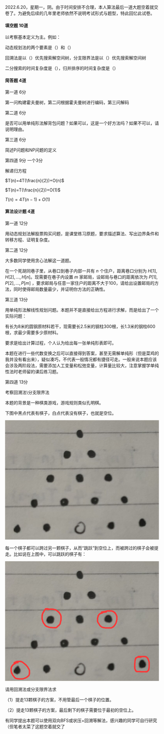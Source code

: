 2022.6.20，星期一，阴。由于时间安排不合理，本人算法最后一道大题空着就交卷了。为避免后续的几年里老师依然不说明考试形式与题型，特此回忆此试卷。

#### 填空题 10道

以考察基本定义为主。例如：

动态规划法的两个要素是（）和（）

回溯法是以（）优先搜索解空间树，分支限界法是以（）优先搜索解空间树

二分搜索的时间复杂度是（），归并排序的时间复杂度是（）

#### 简答题 4道

第一道 6分

第一问构建霍夫曼树，第二问根据霍夫曼树进行编码，第三问解码

第二道 6分

是否可以用单纯形法解背包问题？如果可以，这是一个好方法吗？如果不可以，请说明理由。

第三道 6分

简述P问题和NP问题的定义

第四道 9分 一个3分

解递归方程

$T(n)=4T(\frac{n}{2})+O(n)$

$T(n)=T(\frac{n}{2})+O(1)$

$T(n)=4T(n-1)+O(1)$

#### 算法设计题 4道

第一道 12分

用动态规划法解股票购买问题，是课堂练习原题，要求描述算法、写出边界条件和转移方程、证明复杂度。

第二道 12分

大多数同学使用贪心法解这一道题。

在一个死胡同巷子里，从巷口到巷子内部一共有 $n$ 个住户，距离巷口分别为 $H[1],H[2],\dots,H[n]$。现需要在巷子内设置 $m$ 家邮局，设邮局与巷口的距离依次为 $P[1],P[2],...,P[m]$ ，要求邮局与任意一家住户的距离不大于100，请给出设置邮局的方法，同时使得邮局数量最少，并证明你方法的正确性。

第三道 13分

用单纯形法解线性规划问题。本题并不是直接给出方程进行求解，而是给出了一个实际问题：

有长为8米的圆钢原材料若干，现需要长2.5米的钢柱300根，长1.3米的钢柱600根，求最少需要多少原材料。

要求是给出计算过程，个人认为给出每一张单纯形表即可。

本题在进行一些代数变换之后可以直接得到答案，甚至无需解单纯形（但是菜鸡的我并没有看出来），疑似凑巧，不代表一般情况都有捷径可走。一般来说本题应该会涉及两阶段法，需要添加人工变量和松弛变量，计算量比较大，注意掌握学单纯性法时老师留的课后练习题。

第四道 13分

考察回溯法\分支限界法

本题的背景是一种棋类游戏，游戏规则类似孔明棋。

下图中黑点代表有棋子，白点代表没有棋子，也就是空位。

![](https://github.com/AutomataZ/TJCS-Course/blob/master/101029_%E7%AE%97%E6%B3%95%E5%88%86%E6%9E%90%E4%B8%8E%E8%AE%BE%E8%AE%A1/doc/exam/2022/%E6%A3%8B%E5%AD%90.png?raw=true)

每一个棋子都可以跨过另一颗棋子，从而“跳跃”到空位上，而被跨过的棋子会被提走。比如说在上图中，可以跳跃的棋子有：

![](https://github.com/AutomataZ/TJCS-Course/blob/master/101029_%E7%AE%97%E6%B3%95%E5%88%86%E6%9E%90%E4%B8%8E%E8%AE%BE%E8%AE%A1/doc/exam/2022/%E8%B7%B3.png?raw=true)

请用回溯法或分支限界法求

（1）提走13颗棋子的方案，不用管最后一个棋子的位置。

（2）提走13颗棋子的方案，最后剩下的棋子需要位于最初的空位上。

有同学提出本题可以使用双向BFS或状压+回溯等解法，感兴趣的同学可自行研究（但笔者太菜了这题空着就交了
